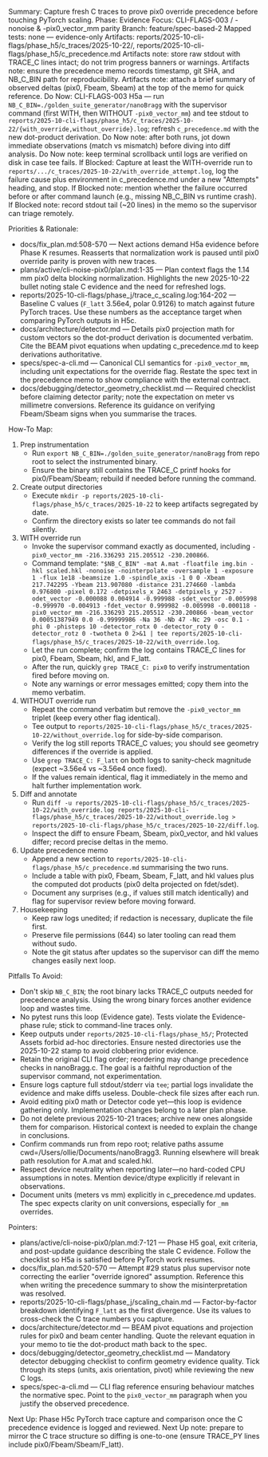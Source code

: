 Summary: Capture fresh C traces to prove pix0 override precedence before touching PyTorch scaling.
Phase: Evidence
Focus: CLI-FLAGS-003 / -nonoise & -pix0_vector_mm parity
Branch: feature/spec-based-2
Mapped tests: none — evidence-only
Artifacts: reports/2025-10-cli-flags/phase_h5/c_traces/2025-10-22/, reports/2025-10-cli-flags/phase_h5/c_precedence.md
Artifacts note: store raw stdout with TRACE_C lines intact; do not trim progress banners or warnings.
Artifacts note: ensure the precedence memo records timestamp, git SHA, and NB_C_BIN path for reproducibility.
Artifacts note: attach a brief summary of observed deltas (pix0, Fbeam, Sbeam) at the top of the memo for quick reference.
Do Now: CLI-FLAGS-003 H5a — run `NB_C_BIN=./golden_suite_generator/nanoBragg` with the supervisor command (first WITH, then WITHOUT `-pix0_vector_mm`) and tee stdout to `reports/2025-10-cli-flags/phase_h5/c_traces/2025-10-22/{with_override,without_override}.log`; refresh `c_precedence.md` with the new dot-product derivation.
Do Now note: after both runs, jot down immediate observations (match vs mismatch) before diving into diff analysis.
Do Now note: keep terminal scrollback until logs are verified on disk in case tee fails.
If Blocked: Capture at least the WITH-override run to `reports/.../c_traces/2025-10-22/with_override_attempt.log`, log the failure cause plus environment in c_precedence.md under a new "Attempts" heading, and stop.
If Blocked note: mention whether the failure occurred before or after command launch (e.g., missing NB_C_BIN vs runtime crash).
If Blocked note: record stdout tail (~20 lines) in the memo so the supervisor can triage remotely.

Priorities & Rationale:
- docs/fix_plan.md:508-570 — Next actions demand H5a evidence before Phase K resumes.
  Reasserts that normalization work is paused until pix0 override parity is proven with new traces.
- plans/active/cli-noise-pix0/plan.md:1-35 — Plan context flags the 1.14 mm pix0 delta blocking normalization.
  Highlights the new 2025-10-22 bullet noting stale C evidence and the need for refreshed logs.
- reports/2025-10-cli-flags/phase_j/trace_c_scaling.log:164-202 — Baseline C values (`F_latt` 3.56e4, polar 0.9126) to match against future PyTorch traces.
  Use these numbers as the acceptance target when comparing PyTorch outputs in H5c.
- docs/architecture/detector.md — Details pix0 projection math for custom vectors so the dot-product derivation is documented verbatim.
  Cite the BEAM pivot equations when updating c_precedence.md to keep derivations authoritative.
- specs/spec-a-cli.md — Canonical CLI semantics for `-pix0_vector_mm`, including unit expectations for the override flag.
  Restate the spec text in the precedence memo to show compliance with the external contract.
- docs/debugging/detector_geometry_checklist.md — Required checklist before claiming detector parity; note the expectation on meter vs millimetre conversions.
  Reference its guidance on verifying Fbeam/Sbeam signs when you summarise the traces.

How-To Map:
1. Prep instrumentation
   - Run `export NB_C_BIN=./golden_suite_generator/nanoBragg` from repo root to select the instrumented binary.
   - Ensure the binary still contains the TRACE_C printf hooks for pix0/Fbeam/Sbeam; rebuild if needed before running the command.
2. Create output directories
   - Execute `mkdir -p reports/2025-10-cli-flags/phase_h5/c_traces/2025-10-22` to keep artifacts segregated by date.
   - Confirm the directory exists so later tee commands do not fail silently.
3. WITH override run
   - Invoke the supervisor command exactly as documented, including `-pix0_vector_mm -216.336293 215.205512 -230.200866`.
   - Command template:
     `"$NB_C_BIN" -mat A.mat -floatfile img.bin -hkl scaled.hkl -nonoise -nointerpolate -oversample 1 -exposure 1 -flux 1e18 -beamsize 1.0 -spindle_axis -1 0 0 -Xbeam 217.742295 -Ybeam 213.907080 -distance 231.274660 -lambda 0.976800 -pixel 0.172 -detpixels_x 2463 -detpixels_y 2527 -odet_vector -0.000088 0.004914 -0.999988 -sdet_vector -0.005998 -0.999970 -0.004913 -fdet_vector 0.999982 -0.005998 -0.000118 -pix0_vector_mm -216.336293 215.205512 -230.200866 -beam_vector 0.00051387949 0.0 -0.99999986 -Na 36 -Nb 47 -Nc 29 -osc 0.1 -phi 0 -phisteps 10 -detector_rotx 0 -detector_roty 0 -detector_rotz 0 -twotheta 0 2>&1 | tee reports/2025-10-cli-flags/phase_h5/c_traces/2025-10-22/with_override.log`.
   - Let the run complete; confirm the log contains TRACE_C lines for pix0, Fbeam, Sbeam, hkl, and F_latt.
   - After the run, quickly `grep TRACE_C: pix0` to verify instrumentation fired before moving on.
   - Note any warnings or error messages emitted; copy them into the memo verbatim.
4. WITHOUT override run
   - Repeat the command verbatim but remove the `-pix0_vector_mm` triplet (keep every other flag identical).
   - Tee output to `reports/2025-10-cli-flags/phase_h5/c_traces/2025-10-22/without_override.log` for side-by-side comparison.
   - Verify the log still reports TRACE_C values; you should see geometry differences if the override is applied.
   - Use `grep TRACE_C: F_latt` on both logs to sanity-check magnitude (expect ~3.56e4 vs ~3.56e4 once fixed).
   - If the values remain identical, flag it immediately in the memo and halt further implementation work.
5. Diff and annotate
   - Run `diff -u reports/2025-10-cli-flags/phase_h5/c_traces/2025-10-22/with_override.log reports/2025-10-cli-flags/phase_h5/c_traces/2025-10-22/without_override.log > reports/2025-10-cli-flags/phase_h5/c_traces/2025-10-22/diff.log`.
   - Inspect the diff to ensure Fbeam, Sbeam, pix0_vector, and hkl values differ; record precise deltas in the memo.
6. Update precedence memo
   - Append a new section to `reports/2025-10-cli-flags/phase_h5/c_precedence.md` summarising the two runs.
   - Include a table with pix0, Fbeam, Sbeam, F_latt, and hkl values plus the computed dot products (pix0 delta projected on fdet/sdet).
   - Document any surprises (e.g., if values still match identically) and flag for supervisor review before moving forward.
7. Housekeeping
   - Keep raw logs unedited; if redaction is necessary, duplicate the file first.
   - Preserve file permissions (644) so later tooling can read them without sudo.
   - Note the git status after updates so the supervisor can diff the memo changes easily next loop.

Pitfalls To Avoid:
- Don't skip `NB_C_BIN`; the root binary lacks TRACE_C outputs needed for precedence analysis.
  Using the wrong binary forces another evidence loop and wastes time.
- No pytest runs this loop (Evidence gate).
  Tests violate the Evidence-phase rule; stick to command-line traces only.
- Keep outputs under `reports/2025-10-cli-flags/phase_h5/`; Protected Assets forbid ad-hoc directories.
  Ensure nested directories use the 2025-10-22 stamp to avoid clobbering prior evidence.
- Retain the original CLI flag order; reordering may change precedence checks in nanoBragg.c.
  The goal is a faithful reproduction of the supervisor command, not experimentation.
- Ensure logs capture full stdout/stderr via `tee`; partial logs invalidate the evidence and make diffs useless.
  Double-check file sizes after each run.
- Avoid editing pix0 math or Detector code yet—this loop is evidence gathering only.
  Implementation changes belong to a later plan phase.
- Do not delete previous 2025-10-21 traces; archive new ones alongside them for comparison.
  Historical context is needed to explain the change in conclusions.
- Confirm commands run from repo root; relative paths assume cwd=/Users/ollie/Documents/nanoBragg3.
  Running elsewhere will break path resolution for A.mat and scaled.hkl.
- Respect device neutrality when reporting later—no hard-coded CPU assumptions in notes.
  Mention device/dtype explicitly if relevant in observations.
- Document units (meters vs mm) explicitly in c_precedence.md updates.
  The spec expects clarity on unit conversions, especially for `_mm` overrides.

Pointers:
- plans/active/cli-noise-pix0/plan.md:7-121 — Phase H5 goal, exit criteria, and post-update guidance describing the stale C evidence.
  Follow the checklist so H5a is satisfied before PyTorch work resumes.
- docs/fix_plan.md:520-570 — Attempt #29 status plus supervisor note correcting the earlier "override ignored" assumption.
  Reference this when writing the precedence summary to show the misinterpretation was resolved.
- reports/2025-10-cli-flags/phase_j/scaling_chain.md — Factor-by-factor breakdown identifying `F_latt` as the first divergence.
  Use its values to cross-check the C trace numbers you capture.
- docs/architecture/detector.md — BEAM pivot equations and projection rules for pix0 and beam center handling.
  Quote the relevant equation in your memo to tie the dot-product math back to the spec.
- docs/debugging/detector_geometry_checklist.md — Mandatory detector debugging checklist to confirm geometry evidence quality.
  Tick through its steps (units, axis orientation, pivot) while reviewing the new C logs.
- specs/spec-a-cli.md — CLI flag reference ensuring behaviour matches the normative spec.
  Point to the `pix0_vector_mm` paragraph when you justify the observed precedence.

Next Up: Phase H5c PyTorch trace capture and comparison once the C precedence evidence is logged and reviewed.
Next Up note: prepare to mirror the C trace structure so diffing is one-to-one (ensure TRACE_PY lines include pix0/Fbeam/Sbeam/F_latt).
